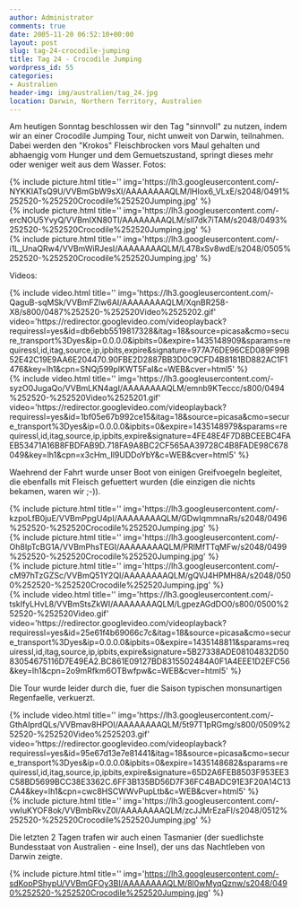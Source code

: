 ```yaml
---
author: Administrator
comments: true
date: 2005-11-20 06:52:10+00:00
layout: post
slug: tag-24-crocodile-jumping
title: Tag 24 - Crocodile Jumping
wordpress_id: 55
categories:
- Australien
header-img: img/australien/tag_24.jpg
location: Darwin, Northern Territory, Australien
---
```


Am heutigen Sonntag beschlossen wir den Tag "sinnvoll" zu nutzen, indem wir an einer Crocodile Jumping Tour, nicht unweit von Darwin, teilnahmen. Dabei werden den "Krokos" Fleischbrocken vors Maul gehalten und abhaengig vom Hunger und dem Gemuetszustand, springt dieses mehr oder weniger weit aus dem Wasser. 
Fotos:
 
 <div class="row">
  <div class="col-sm-4">
    {% include picture.html title='' img='https://lh3.googleusercontent.com/-NYKKIATsQ9U/VVBmGbW9sXI/AAAAAAAAQLM/lHlox6_VLxE/s2048/0491%252520-%252520Crocodile%252520Jumping.jpg' %}
  </div>
  <div class="col-sm-4">
    {% include picture.html title='' img='https://lh3.googleusercontent.com/-ercNOU5YvyQ/VVBmIXN80TI/AAAAAAAAQLM/sll7dk7iTAM/s2048/0493%252520-%252520Crocodile%252520Jumping.jpg' %}
  </div>
  <div class="col-sm-4">
    {% include picture.html title='' img='https://lh3.googleusercontent.com/-i1L_UnaQRw4/VVBmWiRJesI/AAAAAAAAQLM/L478xSv8wdE/s2048/0505%252520-%252520Crocodile%252520Jumping.jpg' %}
  </div>
</div>

Videos:

<div class="row">
  <div class="col-sm-6">
    {% include video.html title='' img='https://lh3.googleusercontent.com/-QaguB-sqMSk/VVBmFZlw6AI/AAAAAAAAQLM/XqnBR258-X8/s800/0487%252520-%252520Video%2525202.gif' video='https://redirector.googlevideo.com/videoplayback?requiressl=yes&id=db6ebb5519817328&itag=18&source=picasa&cmo=secure_transport%3Dyes&ip=0.0.0.0&ipbits=0&expire=1435148909&sparams=requiressl,id,itag,source,ip,ipbits,expire&signature=977A76DE96CED089F99B52E42C19E9AA6E204470.90FBE2D2887BB3D0C9CFD4B8181BD882AC1F1476&key=lh1&cpn=SNQj599plKWT5FaI&c=WEB&cver=html5' %}
  </div>
  <div class="col-sm-6">
    {% include video.html title='' img='https://lh3.googleusercontent.com/-syzO0JugaQo/VVBmLKN4agI/AAAAAAAAQLM/emnb9KTeccc/s800/0494%252520-%252520Video%2525201.gif' video='https://redirector.googlevideo.com/videoplayback?requiressl=yes&id=1bf05e67b992ce15&itag=18&source=picasa&cmo=secure_transport%3Dyes&ip=0.0.0.0&ipbits=0&expire=1435148979&sparams=requiressl,id,itag,source,ip,ipbits,expire&signature=4FE48E4F7D8BCEEBC4FAEB53471A16B8FBDFAB9D.718FA9A8BC2CF565AA39728C4B8FADE98C678049&key=lh1&cpn=x3cHm_Il9UDDoYbY&c=WEB&cver=html5' %}
  </div>
</div>

Waehrend der Fahrt wurde unser Boot von einigen Greifvoegeln begleitet, die ebenfalls mit Fleisch gefuettert wurden (die einzigen die nichts bekamen, waren wir ;-)). 

<div class="row">
  <div class="col-sm-3">
    {% include picture.html title='' img='https://lh3.googleusercontent.com/-kzpoLfB0juE/VVBmPpgU4pI/AAAAAAAAQLM/GDwIqmmnaRs/s2048/0496%252520-%252520Crocodile%252520Jumping.jpg' %}
  </div>
  <div class="col-sm-3">
    {% include picture.html title='' img='https://lh3.googleusercontent.com/-Oh8IpTcBG1A/VVBmPhsTEGI/AAAAAAAAQLM/PRlMfTTqMFw/s2048/0499%252520-%252520Crocodile%252520Jumping.jpg' %}
  </div>
  <div class="col-sm-3">
    {% include picture.html title='' img='https://lh3.googleusercontent.com/-cM97hTzGZSc/VVBmQ51Y2QI/AAAAAAAAQLM/gQVJ4HPMH8A/s2048/0500%252520-%252520Crocodile%252520Jumping.jpg' %}
  </div>
  <div class="col-sm-3">
    {% include video.html title='' img='https://lh3.googleusercontent.com/-tskIfyLHvL8/VVBmStsZkWI/AAAAAAAAQLM/LgpezAGdDO0/s800/0500%252520-%252520Video.gif' video='https://redirector.googlevideo.com/videoplayback?requiressl=yes&id=25e61f4b69066c7c&itag=18&source=picasa&cmo=secure_transport%3Dyes&ip=0.0.0.0&ipbits=0&expire=1435148811&sparams=requiressl,id,itag,source,ip,ipbits,expire&signature=5B27338ADE08104832D5083054675116D7E49EA2.BC861E09127BD8315502484A0F1A4EEE1D2EFC56&key=lh1&cpn=2o9mRfkm6OTBwfpw&c=WEB&cver=html5' %}
  </div>
</div>



Die Tour wurde leider durch die, fuer die Saison typischen monsunartigen Regenfaelle, verkuerzt. 

<div class="row">
  <div class="col-sm-6">
    {% include video.html title='' img='https://lh3.googleusercontent.com/-GthAIprdQLs/VVBmav8HPOI/AAAAAAAAQLM/5t97T1pRGmg/s800/0509%252520-%252520Video%2525203.gif' video='https://redirector.googlevideo.com/videoplayback?requiressl=yes&id=95e67d13e7e81441&itag=18&source=picasa&cmo=secure_transport%3Dyes&ip=0.0.0.0&ipbits=0&expire=1435148682&sparams=requiressl,id,itag,source,ip,ipbits,expire&signature=65D2A6FEB8503F953EE3C58BD5699BCC38E3362C.6FF3B135BD56D7F36FC4BADC91E3F20A14C13CA4&key=lh1&cpn=cwc8HSCWWvPupLtb&c=WEB&cver=html5' %}
  </div>
  <div class="col-sm-6">
    {% include picture.html title='' img='https://lh3.googleusercontent.com/-vwIuKYOF8ok/VVBmbRkvZ0I/AAAAAAAAQLM/zcJJMrEzaFI/s2048/0512%252520-%252520Crocodile%252520Jumping.jpg' %}
  </div>
</div>

Die letzten 2 Tagen trafen wir auch einen Tasmanier (der suedlichste Bundesstaat von Australien - eine Insel), der uns das Nachtleben von Darwin zeigte. 

{% include picture.html title='' img='https://lh3.googleusercontent.com/-sdKopPShypU/VVBmGFOy3BI/AAAAAAAAQLM/8l0wMyqQznw/s2048/0490%252520-%252520Crocodile%252520Jumping.jpg' %}



